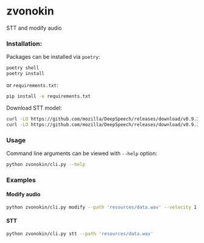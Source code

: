 # zvonokin

STT and modify audio

### Installation:

Packages can be installed via `poetry`: 
```bash
poetry shell
poetry install
```
or `requirements.txt`:
```bash
pip install -e requirements.txt
```

Download STT model:
```bash
curl -LO https://github.com/mozilla/DeepSpeech/releases/download/v0.9.3/deepspeech-0.9.3-models.pbmm
curl -LO https://github.com/mozilla/DeepSpeech/releases/download/v0.9.3/deepspeech-0.9.3-models.scorer
```

### Usage
Command line arguments can be viewed with `--help` option:
```bash
python zvonokin/cli.py --help
```

### Examples

#### Modify audio

```bash
python zvonokin/cli.py modify --path 'resources/data.wav' --velocity 1.25 --volume 10
```

#### STT

```bash
python zvonokin/cli.py stt --path 'resources/data.wav'
```
